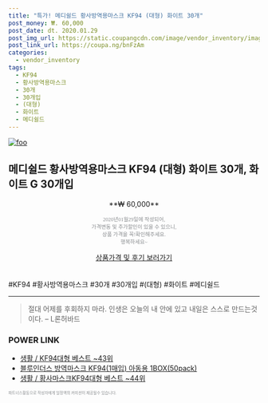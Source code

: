 ```yaml
--- 
title: "특가! 메디쉴드 황사방역용마스크 KF94 (대형) 화이트 30개" 
post_money: ₩. 60,000 
post_date: dt. 2020.01.29 
post_img_url: https://static.coupangcdn.com/image/vendor_inventory/images/2019/03/20/20/3/19ab3bc0-d80f-4a5e-bf85-574e7ade6eb1.jpg 
post_link_url: https://coupa.ng/bnFzAm 
categories: 
  - vendor_inventory 
tags: 
  - KF94 
  - 황사방역용마스크 
  - 30개 
  - 30개입 
  - (대형) 
  - 화이트 
  - 메디쉴드 
--- 
```

[![foo](https://static.coupangcdn.com/image/vendor_inventory/images/2019/03/20/20/3/19ab3bc0-d80f-4a5e-bf85-574e7ade6eb1.jpg)](https://coupa.ng/bnFzAm) 

## 메디쉴드 황사방역용마스크 KF94 (대형) 화이트 30개, 화이트 G 30개입 
<p style="text-align: center;">**₩ 60,000**</p> 
<p style="text-align: center;"><span style="color: #898c8f; font-family: Georgia,Times,serif; font-size: 0.75em;">2020년01월29일에 작성되어, <br>가격변동 및 추가할인이 있을 수 있으니,<br> 상품 가격을 꼭!확인해주세요.<br>행복하세요~</span> 
</p>	 
<div markdown="0" style="text-align: center;"><a href="https://coupa.ng/bnFzAm" class="btn btn--success">상품가격 및 후기 보러가기</a></div> 
<br><br> 
  #KF94 #황사방역용마스크 #30개 #30개입 #(대형) #화이트 #메디쉴드 
<hr> 

> 절대 어제를 후회하지 마라. 인생은 오늘의  내 안에 있고 내일은 스스로 만드는것이다. – L론허바드 


### POWER LINK

* <a href="https://blog.naver.com/santokki14/221788259314" target="_blank">생활 / KF94대형 베스트 ~43위</a>
* <a href="https://blog.naver.com/fasyy4321/221789338810" target="_blank">블루인더스 방역마스크 KF94(1매입) 아동용 1BOX(50pack)</a>
* <a href="https://blog.naver.com/santokki14/221788353402" target="_blank">생활 / 황사마스크KF94대형 베스트 ~44위</a>

<span style="color: #898c8f; font-family: Georgia,Times,serif; font-size: 0.55em;">파트너스활동으로 작성자에게 일정액의 커미션이 제공될수 있습니다.</span> 

